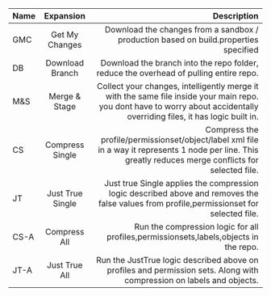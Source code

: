 | Name| Expansion | Description
| ------------- |:-------------:| -------------:|
| GMC      | Get My Changes | Download the changes from a sandbox / production based on build.properties specified 
| DB      | Download Branch | Download the branch into the repo folder, reduce the overhead of pulling entire repo.
| M&S | Merge & Stage | Collect your changes, intelligently merge it with the same file inside your main repo. you dont have to worry about accidentally overriding files, it has logic built in.
| CS | Compress Single | Compress the profile/permissionset/object/label xml file in a way it represents 1 node per line. This greatly reduces merge conflicts for selected file.
| JT | Just True Single | Just true Single applies the compression logic described above and removes the false values from profile,permissionset for selected file.
| CS-A| Compress All | Run the compression logic for all profiles,permissionsets,labels,objects in the repo.
| JT-A| Just True All | Run the JustTrue logic described above on profiles and permission sets. Along with compression on labels and objects.

